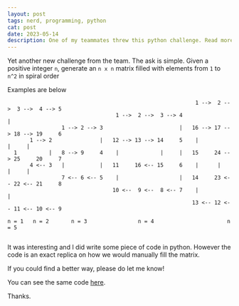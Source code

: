 ```yaml
---
layout: post
tags: nerd, programming, python
cat: post
date: 2023-05-14
description: One of my teammates threw this python challenge. Read more
---
```


Yet another new challenge from the team. The ask is simple.
Given a positive integer ```n```, generate an ```n x n``` matrix filled with elements from ```1``` to ```n^2``` in spiral order

Examples are below
  
```
                                                           1 -->  2 -->  3 -->  4 --> 5
                                  1 -->  2 -->  3 --> 4                               |
                 1 --> 2 --> 3                        |   16 --> 17 --> 18 --> 19     6
       1 --> 2               |   12 --> 13 --> 14     5    |                    |     |
  1          |   8 --> 9     4    |             |     |   15     24 --> 25     20     7
       4 <-- 3   |           |   11     16 <-- 15     6    |      |             |     |
                 7 <-- 6 <-- 5    |                   |   14     23 <-- 22 <-- 21     8
                                 10 <--  9 <--  8 <-- 7    |                          |
                                                          13 <-- 12 <-- 11 <-- 10 <-- 9
       
n = 1   n = 2       n = 3                n = 4                       n = 5    
      
```

It was interesting and I did write some piece of code in python. However the code is an exact replica on how we would manually fill the matrix.

If you could find a better way, please do let me know!

You can see the same code [here](https://github.com/kirankumargosu/python/blob/main/spiral.py).

Thanks.

